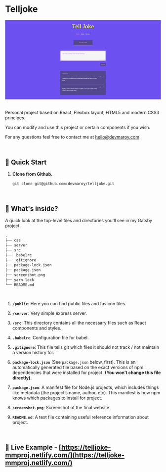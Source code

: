 # Telljoke

![](screenshot.png)

<br />
Personal project based on React, Flexbox layout, HTML5 and modern CSS3 principes.

You can modify and use this project or certain components if you wish.

For any questions feel free to contact me at hello@devmaroy.com

<br />

## 🎉 Quick Start

1.  **Clone from Github.**

    ```
    git clone git@github.com:devmaroy/telljoke.git
    ```

  <br />


## 🤔 What's inside?

A quick look at the top-level files and directories you'll see in my Gatsby project.

    .
    ├── css
    ├── server
    ├── src
    ├── .babelrc
    ├── .gitignore
    ├── package-lock.json
    ├── package.json
    ├── screenshot.png
    ├── yarn.lock
    └── README.md

<br />

1.  **`/public`**: Here you can find public files and favicon files.
 
2.  **`/server`**: Very simple express server.
  
3.  **`/src`**: This directory contains all the necessary files such as React components and styles.

4.  **`.babelrc`**: Configuration file for babel.
  
5.  **`.gitignore`**: This file tells git which files it should not track / not maintain a version history for.

6.  **`package-lock.json`** (See `package.json` below, first). This is an automatically generated file based on the exact versions of npm dependencies that were installed for project. **(You won’t change this file directly).**

7.  **`package.json`**: A manifest file for Node.js projects, which includes things like metadata (the project’s name, author, etc). This manifest is how npm knows which packages to install for project.

8.  **`screenshot.png`**: Screenshot of the final website.

9.  **`README.md`**: A text file containing useful reference information about project.

<br />

## 🔗 Live Example - [https://telljoke-mmproj.netlify.com/](https://telljoke-mmproj.netlify.com/)

<br />
<br />